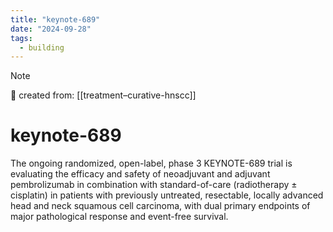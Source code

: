 ```yaml
---
title: "keynote-689"
date: "2024-09-28"
tags:
  - building
---
```


> [!NOTE]
> 🌱 created from: [[treatment–curative-hnscc]]

# keynote-689

The ongoing randomized, open-label, phase 3 KEYNOTE-689 trial is evaluating the efficacy and safety of neoadjuvant and adjuvant pembrolizumab in combination with standard-of-care (radiotherapy ± cisplatin) in patients with previously untreated, resectable, locally advanced head and neck squamous cell carcinoma, with dual primary endpoints of major pathological response and event-free survival.
